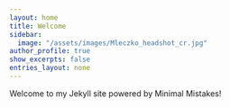 ```yaml
---
layout: home
title: Welcome
sidebar:
  image: "/assets/images/Mleczko_headshot_cr.jpg"  
author_profile: true
show_excerpts: false
entries_layout: none
---
```


Welcome to my Jekyll site powered by Minimal Mistakes!
